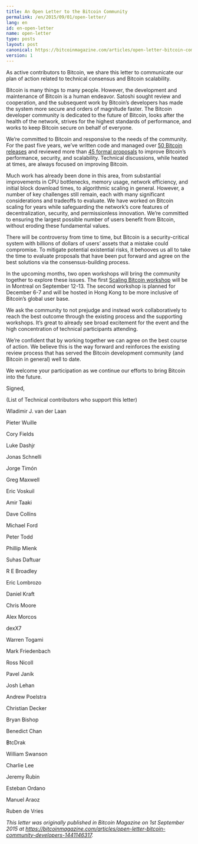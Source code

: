 ```yaml
---
title: An Open Letter to the Bitcoin Community
permalink: /en/2015/09/01/open-letter/
lang: en
id: en-open-letter
name: open-letter
type: posts
layout: post
canonical: https://bitcoinmagazine.com/articles/open-letter-bitcoin-community-developers-1441146317
version: 1
---
```

As active contributors to Bitcoin, we share this letter to communicate our plan of action related to technical consensus and Bitcoin scalability.

Bitcoin is many things to many people. However, the development and maintenance of Bitcoin is a human endeavor. Satoshi sought review and cooperation, and the subsequent work by Bitcoin’s developers has made the system more secure and orders of magnitude faster. The Bitcoin developer community is dedicated to the future of Bitcoin, looks after the health of the network, strives for the highest standards of performance, and works to keep Bitcoin secure on behalf of everyone.

We’re committed to Bitcoin and responsive to the needs of the community. For the past five years, we’ve written code and managed over [50 Bitcoin releases][1] and reviewed more than [45 formal proposals][2] to improve Bitcoin’s performance, security, and scalability. Technical discussions, while heated at times, are always focused on improving Bitcoin.

Much work has already been done in this area, from substantial improvements in CPU bottlenecks, memory usage, network efficiency, and initial block download times, to algorithmic scaling in general. However, a number of key challenges still remain, each with many significant considerations and tradeoffs to evaluate. We have worked on Bitcoin scaling for years while safeguarding the network’s core features of decentralization, security, and permissionless innovation. We’re committed to ensuring the largest possible number of users benefit from Bitcoin, without eroding these fundamental values.

There will be controversy from time to time, but Bitcoin is a security-critical system with billions of dollars of users’ assets that a mistake could compromise. To mitigate potential existential risks, it behooves us all to take the time to evaluate proposals that have been put forward and agree on the best solutions via the consensus-building process.
 
In the upcoming months, two open workshops will bring the community together to explore these issues. The first [Scaling Bitcoin workshop][3] will be in Montreal on September 12-13. The second workshop is planned for December 6-7 and will be hosted in Hong Kong to be more inclusive of Bitcoin’s global user base. 

We ask the community to not prejudge and instead work collaboratively to reach the best outcome through the existing process and the supporting workshops. It’s great to already see broad excitement for the event and the high concentration of technical participants attending.

We’re confident that by working together we can agree on the best course of action. We believe this is the way forward and reinforces the existing review process that has served the Bitcoin development community (and Bitcoin in general) well to date.  

We welcome your participation as we continue our efforts to bring Bitcoin into the future.

Signed,

(List of Technical contributors who support this letter)

Wladimir J. van der Laan

Pieter Wuille

Cory Fields

Luke Dashjr

Jonas Schnelli

Jorge Timón

Greg Maxwell

Eric Voskuil

Amir Taaki

Dave Collins

Michael Ford

Peter Todd

Phillip Mienk

Suhas Daftuar

R E Broadley

Eric Lombrozo

Daniel Kraft

Chris Moore

Alex Morcos

dexX7

Warren Togami

Mark Friedenbach

Ross Nicoll

Pavel Janík

Josh Lehan

Andrew Poelstra

Christian Decker

Bryan Bishop

Benedict Chan

฿tcDrak

William Swanson

Charlie Lee

Jeremy Rubin

Esteban Ordano

Manuel Araoz

Ruben de Vries

_This letter was originally published in Bitcoin Magazine on 1st September 2015 at <https://bitcoinmagazine.com/articles/open-letter-bitcoin-community-developers-1441146317>._

[1]: https://github.com/bitcoin/bitcoin/tree/master/doc/release-notes
[2]: https://github.com/bitcoin/bips
[3]: https://scalingbitcoin.org/montreal2015/